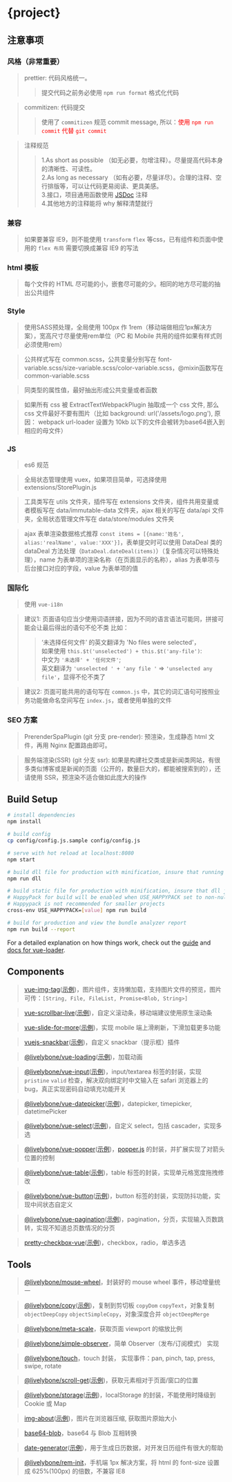# {project}

## 注意事项

### 风格（非常重要）

> prettier: 代码风格统一。
>> 提交代码之前务必使用 `npm run format` 格式化代码

> commitizen: 代码提交
>> 使用了 `commitizen` 规范 commit message, 所以：<span style="color:red">使用 `npm run commit` 代替 `git commit`</span>

> 注释规范
>> 1.As short as possible （如无必要，勿增注释）。尽量提高代码本身的清晰性、可读性。<br>
   2.As long as necessary （如有必要，尽量详尽）。合理的注释、空行排版等，可以让代码更易阅读、更具美感。<br>
   3.接口，项目通用函数使用 [JSDoc](http://usejsdoc.org/index.html) 注释<br>
   4.其他地方的注释能将 why 解释清楚就行

### 兼容

> 如果要兼容 IE9，则不能使用 `transform` `flex` 等css，已有组件和页面中使用的 `flex 布局` 需要切换成兼容 IE9 的写法

### html 模板

> 每个文件的 HTML 尽可能的小，嵌套尽可能的少。相同的地方尽可能的抽出公共组件


### Style

> 使用SASS预处理，全局使用 100px 作 1rem（移动端做相应1px解决方案），宽高尺寸尽量使用rem单位（PC 和 Mobile 共用的组件如果有样式则必须使用rem）

> 公共样式写在 common.scss，公共变量分别写在 font-variable.scss/size-variable.scss/color-variable.scss，@mixin函数写在 common-variable.scss

> 同类型的属性值，最好抽出形成公共变量或者函数

> 如果所有 css 被 ExtractTextWebpackPlugin 抽取成一个 css 文件, 那么 css 文件最好不要有图片（比如 background: url('/assets/logo.png'), 原因： webpack url-loader 设置为 10kb 以下的文件会被转为base64嵌入到相应的母文件）

### JS

> es6 规范

> 全局状态管理使用 vuex，如果项目简单，可选择使用 extensions/StorePlugin.js

> 工具类写在 utils 文件夹，插件写在 extensions 文件夹，组件共用变量或者模板写在 data/immutable-data 文件夹，ajax 相关的写在 data/api 文件夹，全局状态管理文件写在 data/store/modules 文件夹

> ajax 表单渲染数据格式推荐 `const items = [{name:'姓名', alias:'realName', value:'XXX'}]`，表单提交时可以使用 DataDeal 类的 dataDeal 方法处理（`DataDeal.dateDeal(items)`）（复杂情况可以特殊处理），name 为表单项的渲染名称（在页面显示的名称），alias 为表单项与后台接口对应的字段，value 为表单项的值 

### 国际化

> 使用 `vue-i18n`

> 建议1: 页面语句应当少使用词语拼接，因为不同的语言语法可能同，拼接可能会让最后得出的语句不伦不类
> 比如：
>> ‘未选择任何文件’ 的英文翻译为 'No files were selected'，<br>
>> 如果使用 `this.$t('unselected') + this.$t('any-file')`:<br>
>> 中文为 `'未选择' + '任何文件'`;<br>
>> 英文翻译为 `'unselected ' + 'any file '` => `'unselected any file'`，显得不伦不类了

> 建议2: 页面可能共用的语句写在 `common.js` 中，其它的词汇语句可按照业务功能做命名空间写在 `index.js`，或者使用单独的文件

### SEO 方案

> PrerenderSpaPlugin (git 分支 pre-render): 预渲染，生成静态 html 文件，再用 Nginx 配置路由即可。

> 服务端渲染(SSR) (git 分支 ssr): 如果是构建社交类或是新闻类网站，有很多类似博客或是新闻的页面（公开的，数量巨大的，都能被搜索到的），还请使用 SSR，预渲染不适合做如此庞大的操作

## Build Setup

``` bash
# install dependencies
npm install

# build config
cp config/config.js.sample config/config.js

# serve with hot reload at localhost:8080
npm start

# build dll file for production with minification, insure that running after the `dlls` in `webpack.dll.conf.js` changed
npm run dll

# build static file for production with minification, insure that dll js files exist before running, or it will throw an Error about DllReferencePlugin
# HappyPack for build will be enabled when USE_HAPPYPACK set to non-null
# Happypack is not recommended for smaller projects
cross-env USE_HAPPYPACK=[value] npm run build

# build for production and view the bundle analyzer report
npm run build --report
```

For a detailed explanation on how things work, check out the [guide](http://vuejs-templates.github.io/webpack/) and [docs for vue-loader](http://vuejs.github.io/vue-loader).

## Components

> [vue-img-tag](https://github.com/livelybone/vue-img-tag)([示例](https://livelybone.github.io/vue/vue-img-tag/))，图片组件，支持懒加载，支持图片文件的预览，图片可传：`[String, File, FileList, Promise<Blob, String>]`

> [vue-scrollbar-live](https://github.com/livelybone/vue-scrollbar-live)([示例](https://livelybone.github.io/vue/vue-scrollbar-live/))，自定义滚动条，移动端建议使用原生滚动条

> [vue-slide-for-more](https://github.com/livelybone/vue-slide-for-more)([示例](https://livelybone.github.io/vue/vue-slide-for-more/))，实现 mobile 端上滑刷新，下滑加载更多功能

> [vuejs-snackbar](https://github.com/livelybone/vuejs-snackbar)([示例](https://livelybone.github.io/vue/vuejs-snackbar/))，自定义 snackbar（提示框）插件

> [@livelybone/vue-loading](https://github.com/livelybone/vue-loading)([示例](https://livelybone.github.io/vue/vue-loading/))，加载动画

> [@livelybone/vue-input](https://github.com/livelybone/vue-input)([示例](https://livelybone.github.io/vue/vue-input/))，input/textarea 标签的封装，实现 `pristine` `valid` 检查，解决双向绑定时中文输入在 safari 浏览器上的 bug，真正实现密码自动填充功能开关

> [@livelybone/vue-datepicker](https://github.com/livelybone/vue-datepicker)([示例](https://livelybone.github.io/vue/vue-datepicker/))，datepicker, timepicker, datetimePicker

> [@livelybone/vue-select](https://github.com/livelybone/vue-select)([示例](https://livelybone.github.io/vue/vue-select/))，自定义 select，包括 cascader，实现多选

> [@livelybone/vue-popper](https://github.com/livelybone/vue-popper)([示例](https://livelybone.github.io/vue/vue-popper/))，[popper.js](https://popper.js.org) 的封装，并扩展实现了对箭头位置的控制

> [@livelybone/vue-table](https://github.com/livelybone/vue-table)([示例](https://livelybone.github.io/vue/vue-table/))，table 标签的封装，实现单元格宽度拖拽修改

> [@livelybone/vue-button](https://github.com/livelybone/vue-button)([示例](https://livelybone.github.io/vue/vue-button/))，button 标签的封装，实现防抖功能，实现中间状态自定义

> [@livelybone/vue-pagination](https://github.com/livelybone/vue-pagination)([示例](https://livelybone.github.io/vue/vue-pagination/))，pagination，分页，实现输入页数跳转，实现不知道总页数情况的分页

> [pretty-checkbox-vue](https://github.com/hamed-ehtesham/pretty-checkbox-vue)([示例](https://hamed-ehtesham.github.io/pretty-checkbox-vue/))，checkbox，radio，单选多选


## Tools

> [@livelybone/mouse-wheel](https://github.com/livelybone/mouse-wheel)，封装好的 mouse wheel 事件，移动增量统一

> [@livelybone/copy](https://github.com/livelybone/copy)([示例](https://livelybone.github.io/tool/copy/))，复制到剪切板 `copyDom` `copyText`，对象复制 `objectDeepCopy` `objectSimpleCopy`，对象深度合并 `objectDeepMerge`

> [@livelybone/meta-scale](https://github.com/livelybone/meta-scale)，获取页面 viewport 的缩放比例

> [@livelybone/simple-observer](https://github.com/livelybone/simple-observer)，简单 Observer（发布/订阅模式） 实现

> [@livelybone/touch](https://github.com/livelybone/touch)，touch 封装， 实现事件：pan, pinch, tap, press, swipe, rotate

> [@livelybone/scroll-get](https://github.com/livelybone/scroll-get)([示例](https://livelybone.github.io/tool/scroll-get/))，获取元素相对于页面/窗口的位置

> [@livelybone/storage](https://github.com/livelybone/storage)([示例](https://livelybone.github.io/tool/storage/))，localStorage 的封装，不能使用时降级到 Cookie 或 Map

> [img-about](https://github.com/livelybone/img-about)([示例](https://livelybone.github.io/tool/img-about/))，图片在浏览器压缩, 获取图片原始大小

> [base64-blob](https://github.com/livelybone/base64-blob)，base64 与 Blob 互相转换

> [date-generator](https://github.com/livelybone/date-generator)([示例](https://livelybone.github.io/tool/date-generator/))，用于生成日历数据，对开发日历组件有很大的帮助

> [@livelybone/rem-init](https://github.com/livelybone/rem-init)，手机端 1px 解决方案，将 html 的 font-size 设置成 625%(100px) 的倍数，不兼容 IE8

